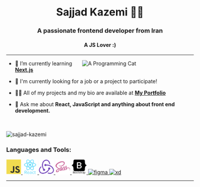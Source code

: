 <h1 align="center">Sajjad Kazemi 👨‍💻</h1>
<h3 align="center">A passionate frontend developer from Iran</h3>
<h4 align='center'>A JS Lover :)</h4>
<hr/>
<img align='right' width='300' src="https://cdn.dribbble.com/users/2789762/screenshots/8630894/media/583b209224b027954cb6e8b9901cb731.gif" alt="A Programming Cat">

- 🌱 I’m currently learning <a target='_blank' href='https://www.nextjs.org/'> **Next.js** </a>

- 🔭 I'm currently looking for a job or a project to participate!

- 👨‍💻 All of my projects and my bio are available at **[My Portfolio](https://sajjad-kazemi.netlify.app)**

- 💬 Ask me about **React, JavaScript and anything about front end development.**

<br/>
<p><img align="center" src="https://github-readme-stats.vercel.app/api/top-langs?username=sajjad-kazemi&show_icons=true&theme=swift&cache_seconds=1800&locale=en&layout=compact" alt="sajjad-kazemi" /></p>



<h3 align="left">Languages and Tools:</h3>
<p align="left"> 
<a href="https://developer.mozilla.org/en-US/docs/Web/JavaScript" target="_blank" rel="noreferrer"> <img src="https://raw.githubusercontent.com/devicons/devicon/master/icons/javascript/javascript-original.svg" alt="javascript" width="40" height="40"/> </a>
<a href="https://reactjs.org/" target="_blank" rel="noreferrer"> <img src="https://raw.githubusercontent.com/devicons/devicon/master/icons/react/react-original-wordmark.svg" alt="react" width="40" height="40"/> </a>
<a href="https://redux.js.org" target="_blank" rel="noreferrer"> <img src="https://raw.githubusercontent.com/devicons/devicon/master/icons/redux/redux-original.svg" alt="redux" width="40" height="40"/> </a>
<a href="https://sass-lang.com" target="_blank" rel="noreferrer"> <img src="https://raw.githubusercontent.com/devicons/devicon/master/icons/sass/sass-original.svg" alt="sass" width="40" height="40"/> </a>
<a href="https://getbootstrap.com" target="_blank" rel="noreferrer"> <img src="https://raw.githubusercontent.com/devicons/devicon/master/icons/bootstrap/bootstrap-plain-wordmark.svg" alt="bootstrap" width="40" height="40"/> </a>
<a href="https://www.figma.com/" target="_blank" rel="noreferrer"> <img src="https://www.vectorlogo.zone/logos/figma/figma-icon.svg" alt="figma" width="40" height="40"/> </a>
<a href="https://www.adobe.com/products/xd.html" target="_blank" rel="noreferrer"> <img src="https://cdn.worldvectorlogo.com/logos/adobe-xd.svg" alt="xd" width="40" height="40"/> </a> 
</p>
<hr/>
